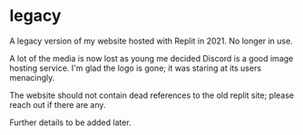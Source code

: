 # legacy
A legacy version of my website hosted with Replit in 2021.
No longer in use.

A lot of the media is now lost as young me decided Discord is a good image hosting service.
I'm glad the logo is gone; it was staring at its users menacingly.

The website should not contain dead references to the old replit site; please reach out if there are any.

Further details to be added later.